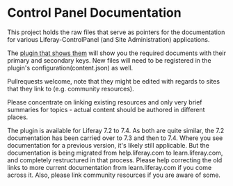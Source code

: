# Control Panel Documentation

This project holds the raw files that serve as pointers for the documentation for various Liferay-ControlPanel (and Site Administration) applications. 

The [plugin that shows them](https://github.com/olafk/liferay-documentation-workspace) will show you the required documents with their primary and secondary keys. New files will need to be registered in the plugin's configuration(content.json) as well.

Pullrequests welcome, note that they might be edited with regards to sites that they link to (e.g. community resources).

Please concentrate on linking existing resources and only very brief summaries for topics - actual content should be authored in different places. 

The plugin is available for Liferay 7.2 to 7.4. As both are quite similar, the 7.2 documentation has been carried over to 7.3 and then to 7.4. Where you see documentation for a previous version, it's likely still applicable. But the documentation is being migrated from help.liferay.com to learn.liferay.com, and completely restructured in that process. Please help correcting the old links to more current documentation from learn.liferay.com if you come across it. Also, please link community resources if you are aware of some. 
